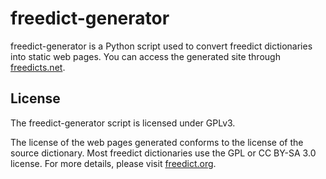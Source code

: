 freedict-generator
==================

freedict-generator is a Python script used to convert freedict dictionaries into static web pages. You can access the generated site through [freedicts.net](https://freedicts.net).

License
-------

The freedict-generator script is licensed under GPLv3.

The license of the web pages generated conforms to the license of the source dictionary. Most freedict dictionaries use the GPL or CC BY-SA 3.0 license. For more details, please visit [freedict.org](https://freedict.org).